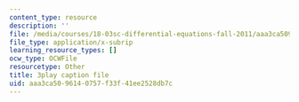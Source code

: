 ```yaml
---
content_type: resource
description: ''
file: /media/courses/18-03sc-differential-equations-fall-2011/aaa3ca5096140757f33f41ee2528db7c_vP-oRQqmeg4.srt
file_type: application/x-subrip
learning_resource_types: []
ocw_type: OCWFile
resourcetype: Other
title: 3play caption file
uid: aaa3ca50-9614-0757-f33f-41ee2528db7c
---
```

